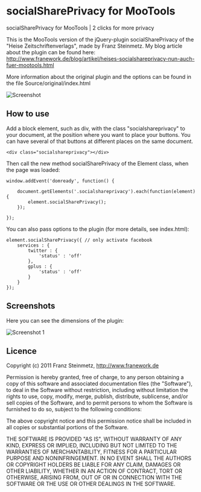 socialSharePrivacy for MooTools
===============================

socialSharePrivacy for MooTools | 2 clicks for more privacy

This is the MooTools version of the jQuery-plugin socialSharePrivacy of the "Heise Zeitschriftenverlags", made by Franz Steinmetz. My blog article about the plugin can be found here: http://www.franework.de/blog/artikel/heises-socialshareprivacy-nun-auch-fuer-mootools.html

More information about the original plugin and the options can be found in the file Source/original/index.html

![Screenshot](http://www.franework.de/assets/socialshareprivacy/2-klick-logo_min.jpg)

How to use
----------

Add a block element, such as div, with the class "socialshareprivacy" to your document, at the position where you want to place your buttons. You can have several of that buttons at different places on the same document.

	<div class="socialshareprivacy"></div>

Then call the new method socialSharePrivacy of the Element class, when the page was loaded:

	window.addEvent('domready', function() { 
		
		document.getElements('.socialshareprivacy').each(function(element) {
			element.socialSharePrivacy();
		});

	});

You can also pass options to the plugin (for more details, see index.html):
    
	element.socialSharePrivacy({ // only activate facebook
		services : {
			twitter : {
				'status' : 'off'
			},
			gplus : {
				'status' : 'off'
			}
		}
	});

Screenshots
-----------

Here you can see the dimensions of the plugin:

![Screenshot 1](http://www.franework.de/assets/socialshareprivacy/dimensions.gif)

Licence
-----------------

Copyright (c) 2011 Franz Steinmetz, http://www.franework.de

Permission is hereby granted, free of charge, to any person obtaining a copy of this software and associated documentation files (the "Software"), to deal in the Software without restriction, including without limitation the rights to use, copy, modify, merge, publish, distribute, sublicense, and/or sell copies of the Software, and to permit persons to whom the Software is furnished to do so, subject to the following conditions:

The above copyright notice and this permission notice shall be included in all copies or substantial portions of the Software.

THE SOFTWARE IS PROVIDED "AS IS", WITHOUT WARRANTY OF ANY KIND, EXPRESS OR IMPLIED, INCLUDING BUT NOT LIMITED TO THE WARRANTIES OF MERCHANTABILITY, FITNESS FOR A PARTICULAR PURPOSE AND NONINFRINGEMENT. IN NO EVENT SHALL THE AUTHORS OR COPYRIGHT HOLDERS BE LIABLE FOR ANY CLAIM, DAMAGES OR OTHER LIABILITY, WHETHER IN AN ACTION OF CONTRACT, TORT OR OTHERWISE, ARISING FROM, OUT OF OR IN CONNECTION WITH THE SOFTWARE OR THE USE OR OTHER DEALINGS IN THE SOFTWARE.
